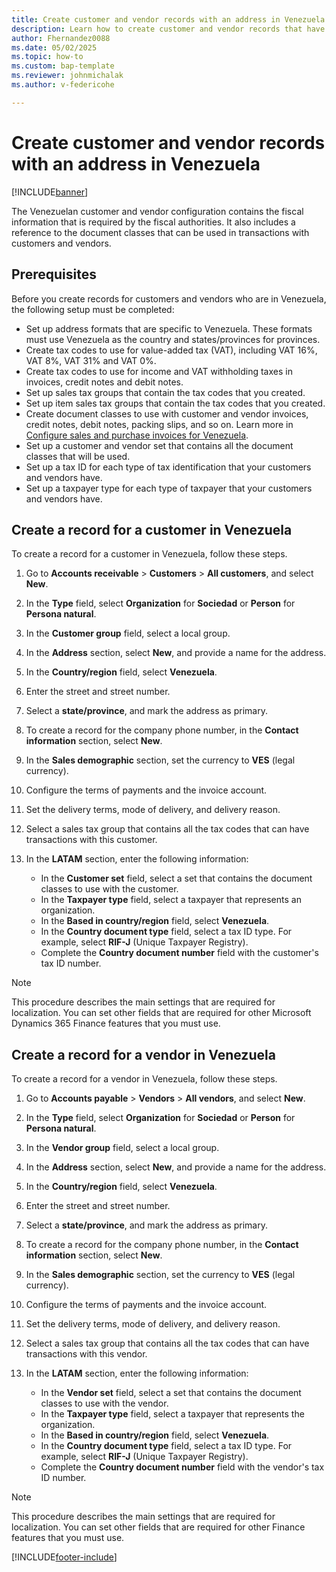 ```yaml
---
title: Create customer and vendor records with an address in Venezuela
description: Learn how to create customer and vendor records that have an address in Venezuela.
author: Fhernandez0088
ms.date: 05/02/2025
ms.topic: how-to
ms.custom: bap-template
ms.reviewer: johnmichalak
ms.author: v-federicohe

---
```


# Create customer and vendor records with an address in Venezuela

[!INCLUDE[banner](../../includes/banner.md)]

The Venezuelan customer and vendor configuration contains the fiscal information that is required by the fiscal authorities. It also includes a reference to the document classes that can be used in transactions with customers and vendors.

## Prerequisites

Before you create records for customers and vendors who are in Venezuela, the following setup must be completed:

- Set up address formats that are specific to Venezuela. These formats must use Venezuela as the country and states/provinces for provinces.
- Create tax codes to use for value-added tax (VAT), including VAT 16%, VAT 8%, VAT 31% and VAT 0%.
- Create tax codes to use for income and VAT withholding taxes in invoices, credit notes and debit notes.
- Set up sales tax groups that contain the tax codes that you created.
- Set up item sales tax groups that contain the tax codes that you created.
- Create document classes to use with customer and vendor invoices, credit notes, debit notes, packing slips, and so on. Learn more in [Configure sales and purchase invoices for Venezuela](ltm-configure-invoices-Venezuela.md).
- Set up a customer and vendor set that contains all the document classes that will be used.
- Set up a tax ID for each type of tax identification that your customers and vendors have.
- Set up a taxpayer type for each type of taxpayer that your customers and vendors have.

## Create a record for a customer in Venezuela

To create a record for a customer in Venezuela, follow these steps.

1. Go to **Accounts receivable** \> **Customers** \> **All customers**, and select **New**.
1. In the **Type** field, select **Organization** for **Sociedad** or **Person** for **Persona natural**.
1. In the **Customer group** field, select a local group.
1. In the **Address** section, select **New**, and provide a name for the address.
1. In the **Country/region** field, select **Venezuela**.
1. Enter the street and street number.
1. Select a **state/province**, and mark the address as primary.
1. To create a record for the company phone number, in the **Contact information** section, select **New**.
1. In the **Sales demographic** section, set the currency to **VES** (legal currency).
1. Configure the terms of payments and the invoice account.
1. Set the delivery terms, mode of delivery, and delivery reason.
1. Select a sales tax group that contains all the tax codes that can have transactions with this customer.
1. In the **LATAM** section, enter the following information:

    - In the **Customer set** field, select a set that contains the document classes to use with the customer.
    - In the **Taxpayer type** field, select a taxpayer that represents an organization. 
    - In the **Based in country/region** field, select **Venezuela**.
    - In the **Country document type** field, select a tax ID type. For example, select **RIF-J** (Unique Taxpayer Registry).
    - Complete the **Country document number** field with the customer's tax ID number.

> [!NOTE]
> This procedure describes the main settings that are required for localization. You can set other fields that are required for other Microsoft Dynamics 365 Finance features that you must use.

## Create a record for a vendor in Venezuela

To create a record for a vendor in Venezuela, follow these steps.

1. Go to **Accounts payable** \> **Vendors** \> **All vendors**, and select **New**.
1. In the **Type** field, select **Organization** for **Sociedad** or **Person** for **Persona natural**.
1. In the **Vendor group** field, select a local group.
1. In the **Address** section, select **New**, and provide a name for the address.
1. In the **Country/region** field, select **Venezuela**.
1. Enter the street and street number.
1. Select a **state/province**, and mark the address as primary.
1. To create a record for the company phone number, in the **Contact information** section, select **New**.
1. In the **Sales demographic** section, set the currency to **VES** (legal currency).
1. Configure the terms of payments and the invoice account.
1. Set the delivery terms, mode of delivery, and delivery reason.
1. Select a sales tax group that contains all the tax codes that can have transactions with this vendor.
1. In the **LATAM** section, enter the following information:

    - In the **Vendor set** field, select a set that contains the document classes to use with the vendor.
    - In the **Taxpayer type** field, select a taxpayer that represents the organization. 
    - In the **Based in country/region** field, select **Venezuela**.
    - In the **Country document type** field, select a tax ID type. For example, select **RIF-J** (Unique Taxpayer Registry).
    - Complete the **Country document number** field with the vendor's tax ID number.

> [!NOTE]
> This procedure describes the main settings that are required for localization. You can set other fields that are required for other Finance features that you must use.

[!INCLUDE[footer-include](../../../includes/footer-banner.md)]

